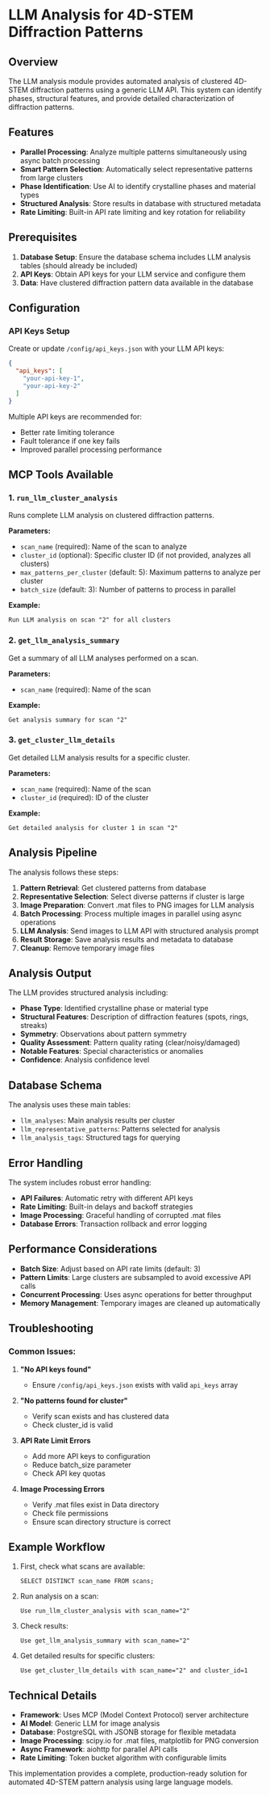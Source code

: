 # LLM Analysis for 4D-STEM Diffraction Patterns

## Overview

The LLM analysis module provides automated analysis of clustered 4D-STEM diffraction patterns using a generic LLM API. This system can identify phases, structural features, and provide detailed characterization of diffraction patterns.

## Features

- **Parallel Processing**: Analyze multiple patterns simultaneously using async batch processing
- **Smart Pattern Selection**: Automatically select representative patterns from large clusters
- **Phase Identification**: Use AI to identify crystalline phases and material types
- **Structured Analysis**: Store results in database with structured metadata
- **Rate Limiting**: Built-in API rate limiting and key rotation for reliability

## Prerequisites

1. **Database Setup**: Ensure the database schema includes LLM analysis tables (should already be included)
2. **API Keys**: Obtain API keys for your LLM service and configure them
3. **Data**: Have clustered diffraction pattern data available in the database

## Configuration

### API Keys Setup

Create or update `/config/api_keys.json` with your LLM API keys:

```json
{
  "api_keys": [
    "your-api-key-1",
    "your-api-key-2"
  ]
}
```

Multiple API keys are recommended for:

- Better rate limiting tolerance
- Fault tolerance if one key fails
- Improved parallel processing performance

## MCP Tools Available

### 1. `run_llm_cluster_analysis`

Runs complete LLM analysis on clustered diffraction patterns.

**Parameters:**

- `scan_name` (required): Name of the scan to analyze
- `cluster_id` (optional): Specific cluster ID (if not provided, analyzes all clusters)
- `max_patterns_per_cluster` (default: 5): Maximum patterns to analyze per cluster
- `batch_size` (default: 3): Number of patterns to process in parallel

**Example:**

```
Run LLM analysis on scan "2" for all clusters
```

### 2. `get_llm_analysis_summary`

Get a summary of all LLM analyses performed on a scan.

**Parameters:**

- `scan_name` (required): Name of the scan

**Example:**

```
Get analysis summary for scan "2"
```

### 3. `get_cluster_llm_details`

Get detailed LLM analysis results for a specific cluster.

**Parameters:**

- `scan_name` (required): Name of the scan
- `cluster_id` (required): ID of the cluster

**Example:**

```
Get detailed analysis for cluster 1 in scan "2"
```

## Analysis Pipeline

The analysis follows these steps:

1. **Pattern Retrieval**: Get clustered patterns from database
2. **Representative Selection**: Select diverse patterns if cluster is large
3. **Image Preparation**: Convert .mat files to PNG images for LLM analysis
4. **Batch Processing**: Process multiple images in parallel using async operations
5. **LLM Analysis**: Send images to LLM API with structured analysis prompt
6. **Result Storage**: Save analysis results and metadata to database
7. **Cleanup**: Remove temporary image files

## Analysis Output

The LLM provides structured analysis including:

- **Phase Type**: Identified crystalline phase or material type
- **Structural Features**: Description of diffraction features (spots, rings, streaks)
- **Symmetry**: Observations about pattern symmetry
- **Quality Assessment**: Pattern quality rating (clear/noisy/damaged)
- **Notable Features**: Special characteristics or anomalies
- **Confidence**: Analysis confidence level

## Database Schema

The analysis uses these main tables:

- `llm_analyses`: Main analysis results per cluster
- `llm_representative_patterns`: Patterns selected for analysis
- `llm_analysis_tags`: Structured tags for querying

## Error Handling

The system includes robust error handling:

- **API Failures**: Automatic retry with different API keys
- **Rate Limiting**: Built-in delays and backoff strategies
- **Image Processing**: Graceful handling of corrupted .mat files
- **Database Errors**: Transaction rollback and error logging

## Performance Considerations

- **Batch Size**: Adjust based on API rate limits (default: 3)
- **Pattern Limits**: Large clusters are subsampled to avoid excessive API calls
- **Concurrent Processing**: Uses async operations for better throughput
- **Memory Management**: Temporary images are cleaned up automatically

## Troubleshooting

### Common Issues:

1. **"No API keys found"**

   - Ensure `/config/api_keys.json` exists with valid `api_keys` array

2. **"No patterns found for cluster"**

   - Verify scan exists and has clustered data
   - Check cluster_id is valid

3. **API Rate Limit Errors**

   - Add more API keys to configuration
   - Reduce batch_size parameter
   - Check API key quotas

4. **Image Processing Errors**
   - Verify .mat files exist in Data directory
   - Check file permissions
   - Ensure scan directory structure is correct

## Example Workflow

1. First, check what scans are available:

   ```
   SELECT DISTINCT scan_name FROM scans;
   ```

2. Run analysis on a scan:

   ```
   Use run_llm_cluster_analysis with scan_name="2"
   ```

3. Check results:

   ```
   Use get_llm_analysis_summary with scan_name="2"
   ```

4. Get detailed results for specific clusters:
   ```
   Use get_cluster_llm_details with scan_name="2" and cluster_id=1
   ```

## Technical Details

- **Framework**: Uses MCP (Model Context Protocol) server architecture
- **AI Model**: Generic LLM for image analysis
- **Database**: PostgreSQL with JSONB storage for flexible metadata
- **Image Processing**: scipy.io for .mat files, matplotlib for PNG conversion
- **Async Framework**: aiohttp for parallel API calls
- **Rate Limiting**: Token bucket algorithm with configurable limits

This implementation provides a complete, production-ready solution for automated 4D-STEM pattern analysis using large language models.

